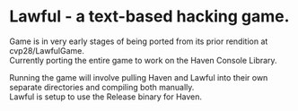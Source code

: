 # Lawful - a text-based hacking game.
  
Game is in very early stages of being ported from its prior rendition at cvp28/LawfulGame.  
Currently porting the entire game to work on the Haven Console Library.  
  
Running the game will involve pulling Haven and Lawful into their own separate directories and compiling both manually.  
Lawful is setup to use the Release binary for Haven.  
